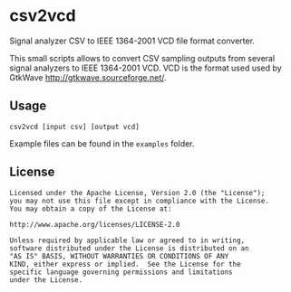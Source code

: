 csv2vcd
=======

Signal analyzer CSV to IEEE 1364-2001 VCD file format converter.

This small scripts allows to convert CSV sampling outputs from several signal 
analyzers to IEEE 1364-2001 VCD. VCD is the format used used by GtkWave 
http://gtkwave.sourceforge.net/.


Usage
-----

    csv2vcd [input csv] [output vcd]

Example files can be found in the ``examples`` folder.


License
-------

    Licensed under the Apache License, Version 2.0 (the "License");
    you may not use this file except in compliance with the License.
    You may obtain a copy of the License at:
    
    http://www.apache.org/licenses/LICENSE-2.0
    
    Unless required by applicable law or agreed to in writing,
    software distributed under the License is distributed on an
    "AS IS" BASIS, WITHOUT WARRANTIES OR CONDITIONS OF ANY
    KIND, either express or implied.  See the License for the
    specific language governing permissions and limitations
    under the License.

